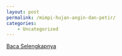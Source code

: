 ```yaml
---
layout: post
permalink: /mimpi-hujan-angin-dan-petir/
categories:
    - Uncategorized
---
```


[Baca Selengkapnya](/01)